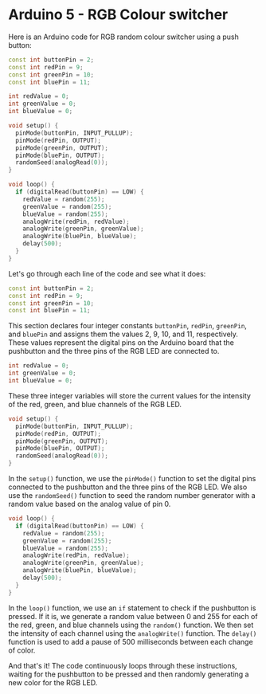 # Arduino 5 - RGB Colour switcher

Here is an Arduino code for RGB random colour switcher using a push button:

```C++
const int buttonPin = 2;
const int redPin = 9;
const int greenPin = 10;
const int bluePin = 11;

int redValue = 0;
int greenValue = 0;
int blueValue = 0;

void setup() {
  pinMode(buttonPin, INPUT_PULLUP);
  pinMode(redPin, OUTPUT);
  pinMode(greenPin, OUTPUT);
  pinMode(bluePin, OUTPUT);
  randomSeed(analogRead(0));
}

void loop() {
  if (digitalRead(buttonPin) == LOW) {
    redValue = random(255);
    greenValue = random(255);
    blueValue = random(255);
    analogWrite(redPin, redValue);
    analogWrite(greenPin, greenValue);
    analogWrite(bluePin, blueValue);
    delay(500);
  }
}
```

Let's go through each line of the code and see what it does:

```C++
const int buttonPin = 2;
const int redPin = 9;
const int greenPin = 10;
const int bluePin = 11;
```

This section declares four integer constants `buttonPin`, `redPin`, `greenPin`, and `bluePin` and assigns them the values 2, 9, 10, and 11, respectively. These values represent the digital pins on the Arduino board that the pushbutton and the three pins of the RGB LED are connected to.

```C++
int redValue = 0;
int greenValue = 0;
int blueValue = 0;
```

These three integer variables will store the current values for the intensity of the red, green, and blue channels of the RGB LED.

```C++
void setup() {
  pinMode(buttonPin, INPUT_PULLUP);
  pinMode(redPin, OUTPUT);
  pinMode(greenPin, OUTPUT);
  pinMode(bluePin, OUTPUT);
  randomSeed(analogRead(0));
}
```

In the `setup()` function, we use the `pinMode()` function to set the digital pins connected to the pushbutton and the three pins of the RGB LED. We also use the `randomSeed()` function to seed the random number generator with a random value based on the analog value of pin 0.

```C++
void loop() {
  if (digitalRead(buttonPin) == LOW) {
    redValue = random(255);
    greenValue = random(255);
    blueValue = random(255);
    analogWrite(redPin, redValue);
    analogWrite(greenPin, greenValue);
    analogWrite(bluePin, blueValue);
    delay(500);
  }
}
```

In the `loop()` function, we use an `if` statement to check if the pushbutton is pressed. If it is, we generate a random value between 0 and 255 for each of the red, green, and blue channels using the `random()` function. We then set the intensity of each channel using the `analogWrite()` function. The `delay()` function is used to add a pause of 500 milliseconds between each change of color.

And that's it! The code continuously loops through these instructions, waiting for the pushbutton to be pressed and then randomly generating a new color for the RGB LED.
